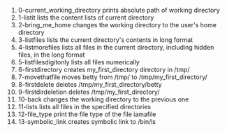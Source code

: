 1. 0-current_working_directory prints absolute path of working directory
2. 1-listit lists the content lists of current directory
3. 2-bring_me_home changes the working directory to the user's home directory
4. 3-listfiles lists the current directory's contents in long format
5. 4-listmorefiles lists all files in the current directory, including hidden files, in the long format
6. 5-listfilesdigitonly lists all files numerically
7. 6-firstdirectory creates my_first_directory directory in /tmp/
8. 7-movethatfile moves betty from /tmp/ to /tmp/my_first_directory/
9. 8-firstdelete deletes /tmp/my_first_directory/betty
10. 9-firstdirdeletion deletes /tmp/my_first_directory/
11. 10-back changes the working directory to the previous one
12. 11-lists lists all files in the specified directories
13. 12-file_type print the file type of the file iamafile
14. 13-symbolic_link creates symbolic link to /bin/ls
